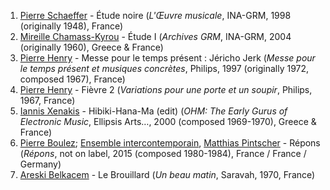 1. [Pierre Schaeffer](https://musicbrainz.org/artist/cc48f77c-32c5-46e1-9f35-119d61671e1b) - Étude noire (_L'Œuvre musicale_, INA-GRM, 1998 (originally 1948), France)
1. [Mireille Chamass-Kyrou](https://musicbrainz.org/artist/7eb59bce-dc0c-4a9c-90d9-5607c60398e0) - Étude I (_Archives GRM_, INA-GRM, 2004 (originally 1960), Greece & France)
1. [Pierre Henry](https://musicbrainz.org/artist/24e0aaa1-7961-4ab8-865e-e736226e41c9) - Messe pour le temps présent : Jéricho Jerk (_Messe pour le temps présent et musiques concrètes_, Philips, 1997 (originally 1972, composed 1967), France)
1. [Pierre Henry](https://musicbrainz.org/artist/24e0aaa1-7961-4ab8-865e-e736226e41c9) - Fièvre 2 (_Variations pour une porte et un soupir_, Philips, 1967, France)
1. [Iannis Xenakis](https://musicbrainz.org/artist/4083d781-7973-4717-8e1b-0f8786437709) - Hibiki-Hana-Ma (edit) (_OHM: The Early Gurus of Electronic Music_, Ellipsis Arts…, 2000 (composed 1969-1970), Greece & France)
1. [Pierre Boulez](https://musicbrainz.org/artist/3bce590b-479f-42ca-b9e0-82883e0db9a2); [Ensemble intercontemporain](https://musicbrainz.org/artist/567ff4c3-97ef-4eb3-9aae-9982c951b98d), [Matthias Pintscher](https://musicbrainz.org/artist/3998a0e5-bcf4-41ff-951d-cddafd51cbb9)  - Répons (_Répons_, not on label, 2015 (composed 1980-1984), France / France / Germany)
1. [Areski Belkacem](https://musicbrainz.org/artist/66163b1d-82f2-4d70-addf-cea89a1ec717) - Le Brouillard (_Un beau matin_, Saravah, 1970, France)
